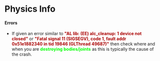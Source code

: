 # Physics Info #

#### Errors ####
- If given an error similar to <b style="color:#AA0000">"AL lib: (EE) alc_cleanup: 1 device not closed"</b> or <b style="color:#AA0000">"Fatal signal 11 (SIGSEGV), code 1, fault addr 0x51e1882340 in tid 19846 (GLThread 49687)"</b>
then check where and when you are <b style="color:#00FF00">destroying bodies/joints</b> as this is typically the cause of the crash.